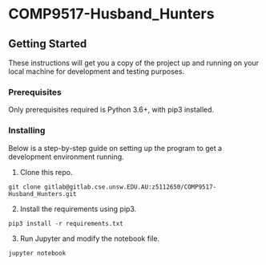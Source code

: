 # COMP9517-Husband_Hunters

## Getting Started

These instructions will get you a copy of the project up and running on your local machine for development and testing purposes.

### Prerequisites

Only prerequisites required is Python 3.6+, with pip3 installed.

### Installing

Below is a step-by-step guide on setting up the program to get a development environment running.

1. Clone this repo.

```
git clone gitlab@gitlab.cse.unsw.EDU.AU:z5112650/COMP9517-Husband_Hunters.git
```

2. Install the requirements using pip3.

```
pip3 install -r requirements.txt
```

3. Run Jupyter and modify the notebook file.

```
jupyter notebook
```
